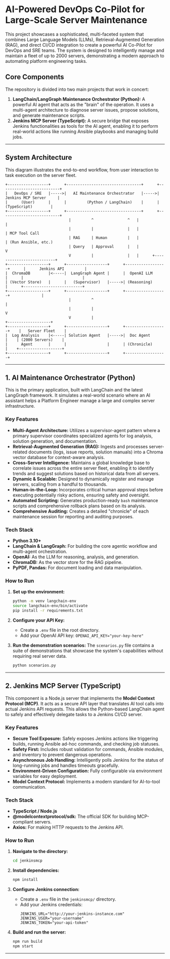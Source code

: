 # AI-Powered DevOps Co-Pilot for Large-Scale Server Maintenance

This project showcases a sophisticated, multi-faceted system that combines Large Language Models (LLMs), Retrieval-Augmented Generation (RAG), and direct CI/CD integration to create a powerful AI Co-Pilot for DevOps and SRE teams. The system is designed to intelligently manage and maintain a fleet of up to 2000 servers, demonstrating a modern approach to automating platform engineering tasks.

## Core Components

The repository is divided into two main projects that work in concert:

1.  **LangChain/LangGraph Maintenance Orchestrator (Python):** A powerful AI agent that acts as the "brain" of the operation. It uses a multi-agent architecture to diagnose server issues, propose solutions, and generate maintenance scripts.
2.  **Jenkins MCP Server (TypeScript):** A secure bridge that exposes Jenkins functionalities as tools for the AI agent, enabling it to perform real-world actions like running Ansible playbooks and managing build jobs.

---

## System Architecture

This diagram illustrates the end-to-end workflow, from user interaction to task execution on the server fleet.

```ascii
+------------------+      +---------------------------------+      +--------------------------+
|   DevOps / SRE   |----->|   AI Maintenance Orchestrator   |----->|   Jenkins MCP Server     |
|      (User)      |      |         (Python / LangChain)    |      |      (TypeScript)        |
+------------------+      +---------------------------------+      +--------------------------+
                            |         ^               ^   |              |
                            |         |               |   |              | MCP Tool Call
                            | RAG     | Human         |   |              | (Run Ansible, etc.)
                            | Query   | Approval      |   |              V
                            V         |               |   |      +--------------------------+
+------------------+      +------------------+      +------------------+      |      Jenkins API         |
|  ChromaDB        |<-----|  LangGraph Agent |      |  OpenAI LLM      |      |                          |
| (Vector Store)   |      |   (Supervisor)   |----->| (Reasoning)      |      +--------------------------+
+------------------+      +------------------+      +------------------+              |
                            |         ^                                              |
                            |         |                                              V
                            V         |                                     +-------------------+
+------------------+      +------------------+      +------------------+    |   Server Fleet    |
|  Log Analysis    |<-----| Solution Agent   |----->|  Doc Agent       |    | (2000 Servers)    |
|      Agent       |      |                  |      | (Chronicle)      |    +-------------------+
+------------------+      +------------------+      +------------------+

```

---

## 1. AI Maintenance Orchestrator (Python)

This is the primary application, built with LangChain and the latest LangGraph framework. It simulates a real-world scenario where an AI assistant helps a Platform Engineer manage a large and complex server infrastructure.

### Key Features

-   **Multi-Agent Architecture:** Utilizes a supervisor-agent pattern where a primary supervisor coordinates specialized agents for log analysis, solution generation, and documentation.
-   **Retrieval-Augmented Generation (RAG):** Ingests and processes server-related documents (logs, issue reports, solution manuals) into a Chroma vector database for context-aware analysis.
-   **Cross-Server Intelligence:** Maintains a global knowledge base to correlate issues across the entire server fleet, enabling it to identify trends and suggest solutions based on historical data from all servers.
-   **Dynamic & Scalable:** Designed to dynamically register and manage servers, scaling from a handful to thousands.
-   **Human-in-the-Loop:** Incorporates critical human approval steps before executing potentially risky actions, ensuring safety and oversight.
-   **Automated Scripting:** Generates production-ready `bash` maintenance scripts and comprehensive rollback plans based on its analysis.
-   **Comprehensive Auditing:** Creates a detailed "chronicle" of each maintenance session for reporting and auditing purposes.

### Tech Stack

-   **Python 3.10+**
-   **LangChain & LangGraph:** For building the core agentic workflow and multi-agent orchestration.
-   **OpenAI:** As the LLM for reasoning, analysis, and generation.
-   **ChromaDB:** As the vector store for the RAG pipeline.
-   **PyPDF, Pandas:** For document loading and data manipulation.

### How to Run

1.  **Set up the environment:**
    ```bash
    python -m venv langchain-env
    source langchain-env/bin/activate
    pip install -r requirements.txt
    ```

2.  **Configure your API Key:**
    -   Create a `.env` file in the root directory.
    -   Add your OpenAI API key: `OPENAI_API_KEY="your-key-here"`

3.  **Run the demonstration scenarios:**
    The `scenarios.py` file contains a suite of demonstrations that showcase the system's capabilities without requiring real server data.
    ```bash
    python scenarios.py
    ```

---

## 2. Jenkins MCP Server (TypeScript)

This component is a Node.js server that implements the **Model Context Protocol (MCP)**. It acts as a secure API layer that translates AI tool calls into actual Jenkins API requests. This allows the Python-based LangChain agent to safely and effectively delegate tasks to a Jenkins CI/CD server.

### Key Features

-   **Secure Tool Exposure:** Safely exposes Jenkins actions like triggering builds, running Ansible ad-hoc commands, and checking job statuses.
-   **Safety First:** Includes robust validation for commands, Ansible modules, and inventory to prevent dangerous operations.
-   **Asynchronous Job Handling:** Intelligently polls Jenkins for the status of long-running jobs and handles timeouts gracefully.
-   **Environment-Driven Configuration:** Fully configurable via environment variables for easy deployment.
-   **Model Context Protocol:** Implements a modern standard for AI-to-tool communication.

### Tech Stack

-   **TypeScript / Node.js**
-   **@modelcontextprotocol/sdk:** The official SDK for building MCP-compliant servers.
-   **Axios:** For making HTTP requests to the Jenkins API.

### How to Run

1.  **Navigate to the directory:**
    ```bash
    cd jenkinsmcp
    ```

2.  **Install dependencies:**
    ```bash
    npm install
    ```

3.  **Configure Jenkins connection:**
    -   Create a `.env` file in the `jenkinsmcp/` directory.
    -   Add your Jenkins credentials:
        ```
        JENKINS_URL="http://your-jenkins-instance.com"
        JENKINS_USER="your-username"
        JENKINS_TOKEN="your-api-token"
        ```

4.  **Build and run the server:**
    ```bash
    npm run build
    npm start
    ```

---
